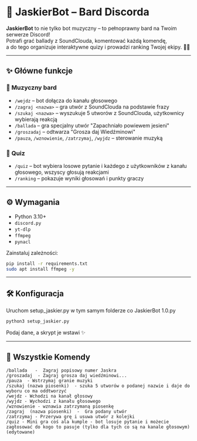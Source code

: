 # 🎸 JaskierBot – Bard Discorda

**JaskierBot** to nie tylko bot muzyczny – to pełnoprawny bard na Twoim serwerze Discord!  
Potrafi grać ballady z SoundClouda, komentować każdą komendę,  
a do tego organizuje interaktywne quizy i prowadzi ranking Twojej ekipy. 🎤🎶

---

## ✨ Główne funkcje

### 🎵 Muzyczny bard
- `/wejdz` – bot dołącza do kanału głosowego
- `/zagraj <nazwa>` – gra utwór z SoundClouda na podstawie frazy
- `/szukaj <nazwa>` – wyszukuje 5 utworów z SoundClouda, użytkownicy wybierają reakcją
- `/ballada` – gra specjalny utwór "Zapachniało powiewem jesieni"
- `/groszadaj` – odtwarza "Grosza daj Wiedźminowi"
- `/pauza`, `/wznowienie`, `/zatrzymaj`, `/wyjdz` – sterowanie muzyką

### 🧠 Quiz
- `/quiz` – bot wybiera losowe pytanie i każdego z użytkowników z kanału głosowego, wszyscy głosują reakcjami
- `/ranking` – pokazuje wyniki głosowań i punkty graczy

---

## ⚙️ Wymagania

- Python 3.10+
- `discord.py`
- `yt-dlp`
- `ffmpeg`
- `pynacl`

Zainstaluj zależności:
```bash
pip install -r requirements.txt
sudo apt install ffmpeg -y
```

---

## 🛠️ Konfiguracja

Uruchom setup_jaskier.py w tym samym folderze co JaskierBot 1.0.py
```bash
python3 setup_jaskier.py
```
Podaj dane, a skrypt je wstawi ✨


---

## 🧪 Wszystkie Komendy

```
/ballada   -  Zagraj popisowy numer Jaskra
/groszadaj  - Zagraj grosza daj wiedźminowi...
/pauza  - Wstrzymaj granie muzyki
/szukaj (nazwa piosenki)  - szuka 5 utworów o podanej nazwie i daje do wyboru co ma oddtworzyć
/wejdz - Wchodzi na kanał głosowy
/wyjdz - Wychodzi z kanału głosowego
/wznowienie - wznawia zatrzymaną piosenkę 
/zagraj  (nazwa piosenki)  -  Gra podany utwór
/zatrzymaj - Przerywa grę i usuwa utwór z kolejki
/quiz - Mini gra coś ala kumple - bot losuje pytanie i możecie zagłosować do kogo to pasuje (tylko dla tych co są na kanale głosowym) (edytowane)

```
